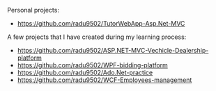 Personal projects: 
- https://github.com/radu9502/TutorWebApp-Asp.Net-MVC

A few projects that I have created during my learning process:
- https://github.com/radu9502/ASP.NET-MVC-Vechicle-Dealership-platform
- https://github.com/radu9502/WPF-bidding-platform
- https://github.com/radu9502/Ado.Net-practice
- https://github.com/radu9502/WCF-Employees-management

<!---
radu9502/radu9502 is a ✨ special ✨ repository because its `README.md` (this file) appears on your GitHub profile.
You can click the Preview link to take a look at your changes.
--->
